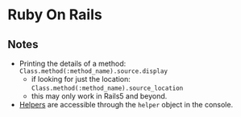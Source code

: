 # Ruby On Rails

## Notes

* Printing the details of a method: `Class.method(:method_name).source.display`
  * if looking for just the location: `Class.method(:method_name).source_location`
  * this may only work in Rails5 and beyond.
* [Helpers][hpr] are accessible through the `helper` object in the console.

[hpr]: /ActionViewHelpers
